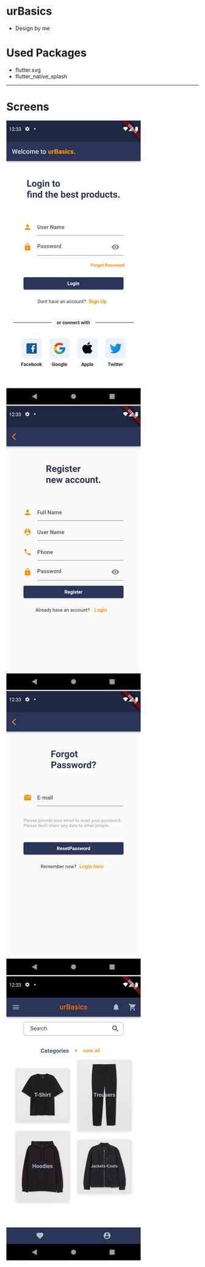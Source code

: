 # urBasics
- Design by me

# Used Packages
- flutter.svg
- flutter_native_splash
 
****
# Screens
![screenshot](https://github.com/emrekorkmaz14/Flutter_Project1/blob/main/assets/images/login_page.png)
![screenshot](https://github.com/emrekorkmaz14/Flutter_Project1/blob/main/assets/images/signup_page.png)
![screenshot](https://github.com/emrekorkmaz14/Flutter_Project1/blob/main/assets/images/forgotpass_page.png)
![screenshot](https://github.com/emrekorkmaz14/Flutter_Project1/blob/main/assets/images/home_page.png)
